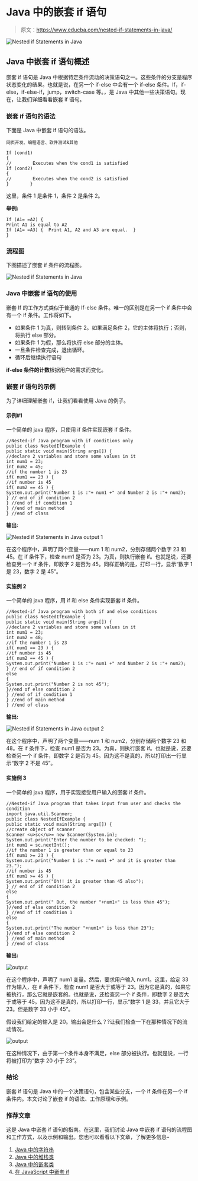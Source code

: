 # Java 中的嵌套 if 语句

> 原文：<https://www.educba.com/nested-if-statements-in-java/>

![Nested if Statements in Java](img/4498041ef75512916e18158ec4cddaa6.png)



## Java 中嵌套 if 语句概述

嵌套 if 语句是 Java 中根据特定条件流动的决策语句之一。这些条件的分支是程序状态变化的结果。也就是说，在另一个 if-else 中会有一个 if-else 条件。If，if-else，if-else-if，jump，switch-case 等。，是 Java 中其他一些决策语句。现在，让我们详细看看嵌套 if 语句。

### 嵌套 if 语句的语法

下面是 Java 中嵌套 if 语句的语法。

<small>网页开发、编程语言、软件测试&其他</small>

```
If (cond1)
{
//        Executes when the cond1 is satisfied
If (cond2)
{
//        Executes when the cond2 is satisfied
}        }
```

这里，条件 1 是条件 1，条件 2 是条件 2。

**举例:**

```
If (A1= =A2) {
Print A1 is equal to A2
If (A1= =A3) {  Print A1, A2 and A3 are equal.  }
}
```

### 流程图

下图描述了嵌套 if 条件的流程图。

![Nested if Statements in Java ](img/5c58488745f0a404580627f029c9fd55.png)



### Java 中嵌套 if 语句的使用

嵌套 If 的工作方式类似于普通的 If-else 条件。唯一的区别是在另一个 if 条件中会有一个 if 条件。工作将如下。

*   如果条件 1 为真，则转到条件 2。如果满足条件 2，它的主体将执行；否则，将执行 else 部分。
*   如果条件 1 为假，那么将执行 else 部分的主体。
*   一旦条件检查完成，退出循环。
*   循环后继续执行语句

**if-else 条件的计数**根据用户的需求而变化。

### 嵌套 if 语句的示例

为了详细理解嵌套 if，让我们看看使用 Java 的例子。

#### 示例#1

一个简单的 java 程序，只使用 if 条件实现嵌套 if 条件。

```
//Nested-if Java program with if conditions only
public class NestedIfExample {
public static void main(String args[]) {
//declare 2 variables and store some values in it
int num1 = 23;
int num2 = 45;
//if the number 1 is 23
if( num1 == 23 ) {
//if number is 45
if( num2 == 45 ) {
System.out.print("Number 1 is :"+ num1 +" and Number 2 is :"+ num2);
} // end of if condition 2
} //end of if condition 1
} //end of main method
} //end of class
```

**输出:**

![Nested if Statements in Java output 1](img/be5dc3143d84f6ac7bbaccb422d420b9.png)



在这个程序中，声明了两个变量——num 1 和 num2，分别存储两个数字 23 和 45。在 if 条件下，检查 num1 是否为 23。为真，则执行嵌套 if。也就是说，还要检查另一个 if 条件，即数字 2 是否为 45。同样正确的是，打印一行，显示“数字 1 是 23，数字 2 是 45”。

#### 实施例 2

一个简单的 java 程序，用 if 和 else 条件实现嵌套 if 条件。

```
//Nested-if Java program with both if and else conditions
public class NestedIfExample {
public static void main(String args[]) {
//declare 2 variables and store some values in it
int num1 = 23;
int num2 = 48;
//if the number 1 is 23
if( num1 == 23 ) {
//if number is 45
if( num2 == 45 ) {
System.out.print("Number 1 is :"+ num1 +" and Number 2 is :"+ num2);
} // end of if condition 2
else
{
System.out.print("Number 2 is not 45");
}//end of else condition 2
} //end of if condition 1
} //end of main method
} //end of class
```

**输出:**

![Nested if Statements in Java output 2](img/4218acfb062a69e4173ca3e21bcde5aa.png)



在这个程序中，声明了两个变量——num 1 和 num2，分别存储两个数字 23 和 48。在 if 条件下，检查 num1 是否为 23。为真，则执行嵌套 if。也就是说，还要检查另一个 if 条件，即数字 2 是否为 45。因为这不是真的，所以打印出一行显示“数字 2 不是 45”。

#### 实施例 3

一个简单的 java 程序，用于实现接受用户输入的嵌套 if 条件。

```
//Nested-if Java program that takes input from user and checks the condition
import java.util.Scanner;
public class NestedIfExample {
public static void main(String args[]) {
//create object of scanner
Scanner <u>sc</u>= new Scanner(System.in);
System.out.print("Enter the number to be checked: ");
int num1 = sc.nextInt();
//if the number 1 is greater than or equal to 23
if( num1 >= 23 ) {
System.out.print("Number 1 is :"+ num1 +" and it is greater than 23.");
//if number is 45
if( num1 >= 45 ) {
System.out.print("Oh!! it is greater than 45 also");
} // end of if condition 2
else
{
System.out.print(" But, the number "+num1+" is less than 45");
}//end of else condition 2
} //end of if condition 1
else
{
System.out.print("The number "+num1+" is less than 23");
}//end of else condition 2
} //end of main method
} //end of class
```

**输出:**

![output](img/5f334732ece538cdcf4b3649a6fe5df0.png)



在这个程序中，声明了 num1 变量。然后，要求用户输入 num1。这里，给定 33 作为输入，在 if 条件下，检查 num1 是否大于或等于 23。因为它是真的，如果它被执行，那么它就是嵌套的。也就是说，还检查另一个 if 条件，即数字 2 是否大于或等于 45。因为这不是真的，所以打印一行，显示“数字 1 是 33，并且它大于 23。但是数字 33 小于 45”。

假设我们给定的输入是 20。输出会是什么？?让我们检查一下在那种情况下的流动情况。

![output](img/5f568322365dbfb854b0e579926c1d12.png)



在这种情况下，由于第一个条件本身不满足，else 部分被执行。也就是说，一行将被打印为“数字 20 小于 23”。

### 结论

嵌套 if 语句是 Java 中的一个决策语句，包含某些分支，一个 if 条件在另一个 if 条件内。本文讨论了嵌套 if 的语法、工作原理和示例。

### 推荐文章

这是 Java 中嵌套 if 语句的指南。在这里，我们讨论 Java 中嵌套 if 语句的流程图和工作方式，以及示例和输出。您也可以看看以下文章，了解更多信息–

1.  [Java 中的字符串](https://www.educba.com/string-in-java/)
2.  [Java 中的堆栈类](https://www.educba.com/stack-class-in-java/)
3.  [Java 中的嵌套类](https://www.educba.com/nested-class-in-java/)
4.  [在 JavaScript 中嵌套 if](https://www.educba.com/nested-if-in-javascript/)





